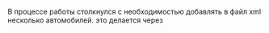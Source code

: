 В процессе работы столкнулся с необходимостью добавлять в файл xml несколько автомобилей. 
это делается через 
